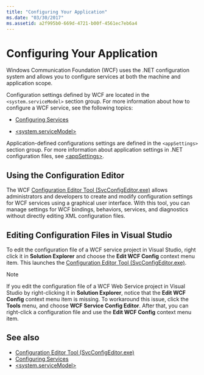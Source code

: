 ```yaml
---
title: "Configuring Your Application"
ms.date: "03/30/2017"
ms.assetid: a2f995b0-669d-4721-b00f-4561ec7eb6a4
---
```

# Configuring Your Application
Windows Communication Foundation (WCF) uses the .NET configuration system and allows you to configure services at both the machine and application scope.  
  
 Configuration settings defined by WCF are located in the `<system.serviceModel>` section group. For more information about how to configure a WCF service, see the following topics:  
  
- [Configuring Services](../configuring-services.md)  
  
- [\<system.serviceModel>](../../configure-apps/file-schema/wcf/system-servicemodel.md)  
  
 Application-defined configurations settings are defined in the `<appSettings>` section group. For more information about application settings in .NET configuration files, see [\<appSettings>](/previous-versions/dotnet/netframework-4.0/ms228154(v=vs.100)).  
  
## Using the Configuration Editor  
 The WCF [Configuration Editor Tool (SvcConfigEditor.exe)](../configuration-editor-tool-svcconfigeditor-exe.md) allows administrators and developers to create and modify configuration settings for WCF services using a graphical user interface. With this tool, you can manage settings for WCF bindings, behaviors, services, and diagnostics without directly editing XML configuration files.  
  
## Editing Configuration Files in Visual Studio  
 To edit the configuration file of a WCF service project in Visual Studio, right click it in **Solution Explorer** and choose the **Edit WCF Config** context menu item. This launches the [Configuration Editor Tool (SvcConfigEditor.exe)](../configuration-editor-tool-svcconfigeditor-exe.md).  
  
> [!NOTE]
> If you edit the configuration file of a WCF Web Service project in Visual Studio by right-clicking it in **Solution Explorer**, notice that the **Edit WCF Config** context menu item is missing. To workaround this issue, click the **Tools** menu, and choose **WCF Service Config Editor**. After that, you can right-click a configuration file and use the **Edit WCF Config** context menu item.  
  
## See also

- [Configuration Editor Tool (SvcConfigEditor.exe)](../configuration-editor-tool-svcconfigeditor-exe.md)
- [Configuring Services](../configuring-services.md)
- [\<system.serviceModel>](../../configure-apps/file-schema/wcf/system-servicemodel.md)
